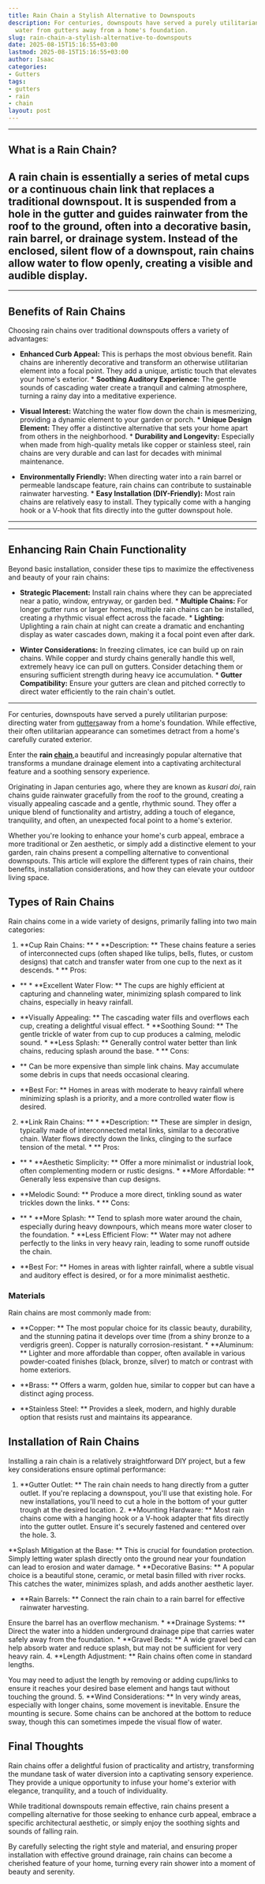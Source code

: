 ```yaml
---
title: Rain Chain a Stylish Alternative to Downspouts
description: For centuries, downspouts have served a purely utilitarian purpose directing
  water from gutters away from a home's foundation.
slug: rain-chain-a-stylish-alternative-to-downspouts
date: 2025-08-15T15:16:55+03:00
lastmod: 2025-08-15T15:16:55+03:00
author: Isaac
categories:
- Gutters
tags:
- gutters
- rain
- chain
layout: post
---
```

---

## What is a Rain Chain?
A rain chain is essentially a series of metal cups or a continuous chain link that replaces a traditional downspout. It is suspended from a hole in the gutter and guides rainwater from the roof to the ground, often into a decorative basin, rain barrel, or drainage system. Instead of the enclosed, silent flow of a downspout, rain chains allow water to flow openly, creating a visible and audible display.
---
---

## Benefits of Rain Chains
Choosing rain chains over traditional downspouts offers a variety of advantages:

* **Enhanced Curb Appeal:** This is perhaps the most obvious benefit. Rain chains are inherently decorative and transform an otherwise utilitarian element into a focal point. They add a unique, artistic touch that elevates your home's exterior. * **Soothing Auditory Experience:** The gentle sounds of cascading water create a tranquil and calming atmosphere, turning a rainy day into a meditative experience.

* **Visual Interest:** Watching the water flow down the chain is mesmerizing, providing a dynamic element to your garden or porch. * **Unique Design Element:** They offer a distinctive alternative that sets your home apart from others in the neighborhood. * **Durability and Longevity:** Especially when made from high-quality metals like copper or stainless steel, rain chains are very durable and can last for decades with minimal maintenance.

* **Environmentally Friendly:** When directing water into a rain barrel or permeable landscape feature, rain chains can contribute to sustainable rainwater harvesting. * **Easy Installation (DIY-Friendly):** Most rain chains are relatively easy to install. They typically come with a hanging hook or a V-hook that fits directly into the gutter downspout hole.
---
---

## Enhancing Rain Chain Functionality
Beyond basic installation, consider these tips to maximize the effectiveness and beauty of your rain chains:

* **Strategic Placement:** Install rain chains where they can be appreciated  near a patio, window, entryway, or garden bed. * **Multiple Chains:** For longer gutter runs or larger homes, multiple rain chains can be installed, creating a rhythmic visual effect across the facade. * **Lighting:** Uplighting a rain chain at night can create a dramatic and enchanting display as water cascades down, making it a focal point even after dark.

* **Winter Considerations:** In freezing climates, ice can build up on rain chains. While copper and sturdy chains generally handle this well, extremely heavy ice can pull on gutters. Consider detaching them or ensuring sufficient strength during heavy ice accumulation. * **Gutter Compatibility:** Ensure your gutters are clean and pitched correctly to direct water efficiently to the rain chain's outlet.
---

For centuries, downspouts have served a purely utilitarian purpose: directing water from [gutters](https://pestpolicy.com/how-to-install-rain-gutters/)away from a home's foundation. While effective, their often utilitarian appearance can sometimes detract from a home's carefully curated exterior.

Enter the **rain [chain](https://pestpolicy.com/what-is-a-rain-chain/)**,a beautiful and increasingly popular alternative that transforms a mundane drainage element into a captivating architectural feature and a soothing sensory experience.

Originating in Japan centuries ago, where they are known as *kusari doi*, rain chains guide rainwater gracefully from the roof to the ground, creating a visually appealing cascade and a gentle, rhythmic sound. They offer a unique blend of functionality and artistry, adding a touch of elegance, tranquility, and often, an unexpected focal point to a home's exterior.

Whether you're looking to enhance your home's curb appeal, embrace a more traditional or Zen aesthetic, or simply add a distinctive element to your garden, rain chains present a compelling alternative to conventional downspouts. This article will explore the different types of rain chains, their benefits, installation considerations, and how they can elevate your outdoor living space.

##  Types of Rain Chains

Rain chains come in a wide variety of designs, primarily falling into two main categories:

1. **Cup Rain Chains: ** * **Description: ** These chains feature a series of interconnected cups (often shaped like tulips, bells, flutes, or custom designs) that catch and transfer water from one cup to the next as it descends. * **
Pros:

- ** * **Excellent Water Flow: ** The cups are highly efficient at capturing and channeling water, minimizing splash compared to link chains, especially in heavy rainfall.

* **Visually Appealing: ** The cascading water fills and overflows each cup, creating a delightful visual effect. * **Soothing Sound: ** The gentle trickle of water from cup to cup produces a calming, melodic sound. * **Less Splash: ** Generally control water better than link chains, reducing splash around the base. * **
Cons:

- ** Can be more expensive than simple link chains. May accumulate some debris in cups that needs occasional clearing.

* **Best For: ** Homes in areas with moderate to heavy rainfall where minimizing splash is a priority, and a more controlled water flow is desired.

2. **Link Rain Chains: ** * **Description: ** These are simpler in design, typically made of interconnected metal links, similar to a decorative chain. Water flows directly down the links, clinging to the surface tension of the metal. * **
Pros:

- ** * **Aesthetic Simplicity: ** Offer a more minimalist or industrial look, often complementing modern or rustic designs. * **More Affordable: ** Generally less expensive than cup designs.

* **Melodic Sound: ** Produce a more direct, tinkling sound as water trickles down the links. * **
Cons:

- ** * **More Splash: ** Tend to splash more water around the chain, especially during heavy downpours, which means more water closer to the foundation. * **Less Efficient Flow: ** Water may not adhere perfectly to the links in very heavy rain, leading to some runoff outside the chain.

* **Best For: ** Homes in areas with lighter rainfall, where a subtle visual and auditory effect is desired, or for a more minimalist aesthetic.

###  Materials

Rain chains are most commonly made from:

* **Copper: ** The most popular choice for its classic beauty, durability, and the stunning patina it develops over time (from a shiny bronze to a verdigris green). Copper is naturally corrosion-resistant. * **Aluminum: ** Lighter and more affordable than copper, often available in various powder-coated finishes (black, bronze, silver) to match or contrast with home exteriors.

* **Brass: ** Offers a warm, golden hue, similar to copper but can have a distinct aging process.

* **Stainless Steel: ** Provides a sleek, modern, and highly durable option that resists rust and maintains its appearance.

##  Installation of Rain Chains

Installing a rain chain is a relatively straightforward DIY project, but a few key considerations ensure optimal performance:

1. **Gutter Outlet: ** The rain chain needs to hang directly from a gutter outlet. If you're replacing a downspout, you'll use that existing hole. For new installations, you'll need to cut a hole in the bottom of your gutter trough at the desired location. 2. **Mounting Hardware: ** Most rain chains come with a hanging hook or a V-hook adapter that fits directly into the gutter outlet. Ensure it's securely fastened and centered over the hole. 3.

**Splash Mitigation at the Base: ** This is crucial for foundation protection. Simply letting water splash directly onto the ground near your foundation can lead to erosion and water damage. * **Decorative Basins: ** A popular choice is a beautiful stone, ceramic, or metal basin filled with river rocks. This catches the water, minimizes splash, and adds another aesthetic layer.

* **Rain Barrels: ** Connect the rain chain to a rain barrel for effective rainwater harvesting.

Ensure the barrel has an overflow mechanism. * **Drainage Systems: ** Direct the water into a hidden underground drainage pipe that carries water safely away from the foundation. * **Gravel Beds: ** A wide gravel bed can help absorb water and reduce splash, but may not be sufficient for very heavy rain. 4. **Length Adjustment: ** Rain chains often come in standard lengths.

You may need to adjust the length by removing or adding cups/links to ensure it reaches your desired base element and hangs taut without touching the ground. 5. **Wind Considerations: ** In very windy areas, especially with longer chains, some movement is inevitable. Ensure the mounting is secure. Some chains can be anchored at the bottom to reduce sway, though this can sometimes impede the visual flow of water.

##  Final Thoughts

Rain chains offer a delightful fusion of practicality and artistry, transforming the mundane task of water diversion into a captivating sensory experience. They provide a unique opportunity to infuse your home's exterior with elegance, tranquility, and a touch of individuality.

While traditional downspouts remain effective, rain chains present a compelling alternative for those seeking to enhance curb appeal, embrace a specific architectural aesthetic, or simply enjoy the soothing sights and sounds of falling rain.

By carefully selecting the right style and material, and ensuring proper installation with effective ground drainage, rain chains can become a cherished feature of your home, turning every rain shower into a moment of beauty and serenity.

